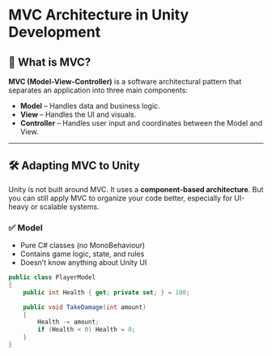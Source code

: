 # MVC Architecture in Unity Development

## 🧠 What is MVC?

**MVC (Model-View-Controller)** is a software architectural pattern that separates an application into three main components:

- **Model** – Handles data and business logic.
- **View** – Handles the UI and visuals.
- **Controller** – Handles user input and coordinates between the Model and View.

---

## 🛠️ Adapting MVC to Unity

Unity is not built around MVC. It uses a **component-based architecture**. But you can still apply MVC to organize your code better, especially for UI-heavy or scalable systems.

### ✅ Model

- Pure C# classes (no MonoBehaviour)
- Contains game logic, state, and rules
- Doesn’t know anything about Unity UI

```csharp
public class PlayerModel
{
    public int Health { get; private set; } = 100;

    public void TakeDamage(int amount)
    {
        Health -= amount;
        if (Health < 0) Health = 0;
    }
}

